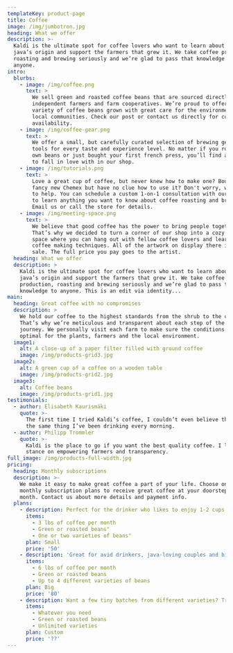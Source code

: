 ```yaml
---
templateKey: product-page
title: Coffee
image: /img/jumbotron.jpg
heading: What we offer
description: >-
  Kaldi is the ultimate spot for coffee lovers who want to learn about their
  java’s origin and support the farmers that grew it. We take coffee production,
  roasting and brewing seriously and we’re glad to pass that knowledge to
  anyone.
intro:
  blurbs:
    - image: /img/coffee.png
      text: >
        We sell green and roasted coffee beans that are sourced directly from
        independent farmers and farm cooperatives. We’re proud to offer a
        variety of coffee beans grown with great care for the environment and
        local communities. Check our post or contact us directly for current
        availability.
    - image: /img/coffee-gear.png
      text: >
        We offer a small, but carefully curated selection of brewing gear and
        tools for every taste and experience level. No matter if you roast your
        own beans or just bought your first french press, you’ll find a gadget
        to fall in love with in our shop.
    - image: /img/tutorials.png
      text: >
        Love a great cup of coffee, but never knew how to make one? Bought a
        fancy new Chemex but have no clue how to use it? Don't worry, we’re here
        to help. You can schedule a custom 1-on-1 consultation with our baristas
        to learn anything you want to know about coffee roasting and brewing.
        Email us or call the store for details.
    - image: /img/meeting-space.png
      text: >
        We believe that good coffee has the power to bring people together.
        That’s why we decided to turn a corner of our shop into a cozy meeting
        space where you can hang out with fellow coffee lovers and learn about
        coffee making techniques. All of the artwork on display there is for
        sale. The full price you pay goes to the artist.
  heading: What we offer
  description: >
    Kaldi is the ultimate spot for coffee lovers who want to learn about their
    java’s origin and support the farmers that grew it. We take coffee
    production, roasting and brewing seriously and we’re glad to pass that
    knowledge to anyone. This is an edit via identity...
main:
  heading: Great coffee with no compromises
  description: >
    We hold our coffee to the highest standards from the shrub to the cup.
    That’s why we’re meticulous and transparent about each step of the coffee’s
    journey. We personally visit each farm to make sure the conditions are
    optimal for the plants, farmers and the local environment.
  image1:
    alt: A close-up of a paper filter filled with ground coffee
    image: /img/products-grid3.jpg
  image2:
    alt: A green cup of a coffee on a wooden table
    image: /img/products-grid2.jpg
  image3:
    alt: Coffee beans
    image: /img/products-grid1.jpg
testimonials:
  - author: Elisabeth Kaurismäki
    quote: >-
      The first time I tried Kaldi’s coffee, I couldn’t even believe that was
      the same thing I’ve been drinking every morning.
  - author: Philipp Trommler
    quote: >-
      Kaldi is the place to go if you want the best quality coffee. I love their
      stance on empowering farmers and transparency.
full_image: /img/products-full-width.jpg
pricing:
  heading: Monthly subscriptions
  description: >-
    We make it easy to make great coffee a part of your life. Choose one of our
    monthly subscription plans to receive great coffee at your doorstep each
    month. Contact us about more details and payment info.
  plans:
    - description: Perfect for the drinker who likes to enjoy 1-2 cups per day.
      items:
        - 3 lbs of coffee per month
        - Green or roasted beans"
        - One or two varieties of beans"
      plan: Small
      price: '50'
    - description: 'Great for avid drinkers, java-loving couples and bigger crowds'
      items:
        - 6 lbs of coffee per month
        - Green or roasted beans
        - Up to 4 different varieties of beans
      plan: Big
      price: '80'
    - description: Want a few tiny batches from different varieties? Try our custom plan
      items:
        - Whatever you need
        - Green or roasted beans
        - Unlimited varieties
      plan: Custom
      price: '??'
---
```


